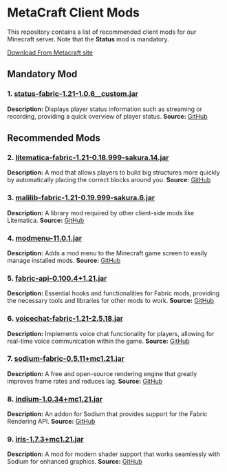 # MetaCraft Client Mods

This repository contains a list of recommended client mods for our Minecraft server. Note that the **Status** mod is mandatory.

[Download From Metacraft site](https://metacraftsmp.net/assets/mods/)

## Mandatory Mod

### 1. [status-fabric-1.21-1.0.6__custom.jar](https://metacraftsmp.net/assets/mods/status-fabric-1.21-1.0.6.jar)
**Description:** Displays player status information such as streaming or recording, providing a quick overview of player status.
**Source:** [GitHub](https://github.com/metacraftsmp/status-mod)

## Recommended Mods

### 2. [litematica-fabric-1.21-0.18.999-sakura.14.jar](https://modrinth.com/mod/litematica-printer/version/3.5.0-sakura.2+1.21)
**Description:** A mod that allows players to build big structures more quickly by automatically placing the correct blocks around you.
**Source:** [GitHub](https://github.com/aria1th/litematica-printer)

### 3. [malilib-fabric-1.21-0.19.999-sakura.6.jar](https://modrinth.com/mod/malilib)
**Description:** A library mod required by other client-side mods like Litematica.
**Source:** [GitHub](https://github.com/maruohon/malilib)

### 4. [modmenu-11.0.1.jar](https://modrinth.com/mod/modmenu)
**Description:** Adds a mod menu to the Minecraft game screen to easily manage installed mods.
**Source:** [GitHub](https://github.com/TerraformersMC/ModMenu)

### 5. [fabric-api-0.100.4+1.21.jar](https://modrinth.com/mod/fabric-api)
**Description:** Essential hooks and functionalities for Fabric mods, providing the necessary tools and libraries for other mods to work.
**Source:** [GitHub](https://github.com/FabricMC/fabric)

### 6. [voicechat-fabric-1.21-2.5.18.jar](https://modrinth.com/mod/simple-voice-chat)
**Description:** Implements voice chat functionality for players, allowing for real-time voice communication within the game.
**Source:** [GitHub](https://github.com/henkelmax/simple-voice-chat)

### 7. [sodium-fabric-0.5.11+mc1.21.jar](https://modrinth.com/mod/sodium)
**Description:** A free and open-source rendering engine that greatly improves frame rates and reduces lag.
**Source:** [GitHub](https://github.com/CaffeineMC/sodium-fabric)

### 8. [indium-1.0.34+mc1.21.jar](https://modrinth.com/mod/indium)
**Description:** An addon for Sodium that provides support for the Fabric Rendering API.
**Source:** [GitHub](https://github.com/comp500/Indium)

### 9. [iris-1.7.3+mc1.21.jar](https://modrinth.com/mod/iris)
**Description:** A mod for modern shader support that works seamlessly with Sodium for enhanced graphics.
**Source:** [GitHub](https://github.com/IrisShaders/Iris)
